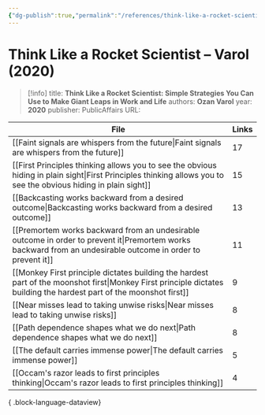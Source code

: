 ```yaml
---
{"dg-publish":true,"permalink":"/references/think-like-a-rocket-scientist-varol-2020/"}
---
```



# Think Like a Rocket Scientist – Varol (2020)

> [!info]
> title: **Think Like a Rocket Scientist: Simple Strategies You Can Use to Make Giant Leaps in Work and Life**
> authors: **Ozan Varol**
> year: **2020**
> publisher: PublicAffairs
> URL: 



| File                                                                                                                                                                    | Links |
| ----------------------------------------------------------------------------------------------------------------------------------------------------------------------- | ----- |
| [[Faint signals are whispers from the future\|Faint signals are whispers from the future]]                                                                           | 17    |
| [[First Principles thinking allows you to see the obvious hiding in plain sight\|First Principles thinking allows you to see the obvious hiding in plain sight]]     | 15    |
| [[Backcasting works backward from a desired outcome\|Backcasting works backward from a desired outcome]]                                                             | 13    |
| [[Premortem works backward from an undesirable outcome in order to prevent it\|Premortem works backward from an undesirable outcome in order to prevent it]]         | 11    |
| [[Monkey First principle dictates building the hardest part of the moonshot first\|Monkey First principle dictates building the hardest part of the moonshot first]] | 9     |
| [[Near misses lead to taking unwise risks\|Near misses lead to taking unwise risks]]                                                                                 | 8     |
| [[Path dependence shapes what we do next\|Path dependence shapes what we do next]]                                                                                   | 8     |
| [[The default carries immense power\|The default carries immense power]]                                                                                             | 5     |
| [[Occam's razor leads to first principles thinking\|Occam's razor leads to first principles thinking]]                                                               | 4     |

{ .block-language-dataview}
